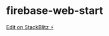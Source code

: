 # firebase-web-start

[Edit on StackBlitz ⚡️](https://stackblitz.com/edit/firebase-gtk-web-start-udeaby)